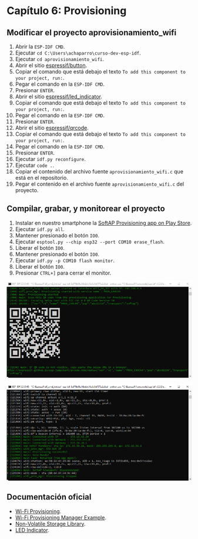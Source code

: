 # Capítulo 6: Provisioning

## Modificar el proyecto **aprovisionamiento_wifi**

1. Abrir la `ESP-IDF CMD`.
2. Ejecutar `cd C:\Users\achaparro\curso-dev-esp-idf`.
3. Ejecutar `cd aprovisionamiento_wifi`.
4. Abrir el sitio [espressif/button](https://components.espressif.com/components/espressif/button/versions/3.3.1).
5. Copiar el comando que está debajo el texto `To add this component to your project, run:`.
6. Pegar el comando en la `ESP-IDF CMD`.
7. Presionar `ENTER`.
8. Abrir el sitio [espressif/led_indicator](https://components.espressif.com/components/espressif/led_indicator/versions/0.9.3).
9. Copiar el comando que está debajo el texto `To add this component to your project, run:`.
10. Pegar el comando en la `ESP-IDF CMD`.
11. Presionar `ENTER`.
12. Abrir el sitio [espressif/qrcode](https://components.espressif.com/components/espressif/qrcode/versions/0.1.0~2).
13. Copiar el comando que está debajo el texto `To add this component to your project, run:`.
14. Pegar el comando en la `ESP-IDF CMD`.
15. Presionar `ENTER`.
16. Ejecutar `idf.py reconfigure`.
17. Ejecutar `code .`.
18. Copiar el contenido del archivo fuente `aprovisionamiento_wifi.c` que está en el repositorio.
19. Pegar el contenido en el archivo fuente `aprovisionamiento_wifi.c` del proyecto.

## Compilar, grabar, y monitorear el proyecto

1. Instalar en nuestro smartphone la [SoftAP Provisioning app on Play Store](https://play.google.com/store/apps/details?id=com.espressif.provsoftap).
2. Ejecutar `idf.py all`.
3. Mantener presionado el botón `IO0`.
4. Ejecutar `esptool.py --chip esp32 --port COM10 erase_flash`.
5. Liberar el botón `IO0`.
6. Mantener presionado el botón `IO0`.
7. Ejecutar `idf.py -p COM10 flash monitor`.
8. Liberar el botón `IO0`.
9. Presionar `CTRL+]` para cerrar el monitor.

![Código QR](codigo_qr.png)

![Monitor](monitor.png)

## Documentación oficial

- [Wi-Fi Provisioning](https://docs.espressif.com/projects/esp-idf/en/v5.2.2/esp32/api-reference/provisioning/wifi_provisioning.html).
- [Wi-Fi Provisioning Manager Example](https://github.com/espressif/esp-idf/tree/v5.2.2/examples/provisioning/wifi_prov_mgr).
- [Non-Volatile Storage Library](https://docs.espressif.com/projects/esp-idf/en/v5.2.2/esp32/api-reference/storage/nvs_flash.html).
- [LED Indicator](https://docs.espressif.com/projects/esp-iot-solution/en/latest/display/led_indicator.html).
